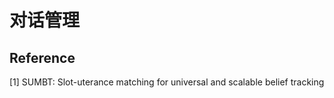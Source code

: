 # 对话管理









## Reference

[1] SUMBT: Slot-uterance matching for universal and scalable belief tracking

